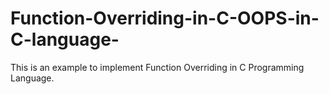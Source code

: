 # Function-Overriding-in-C-OOPS-in-C-language-
This is an example to implement Function Overriding in C Programming Language. 
